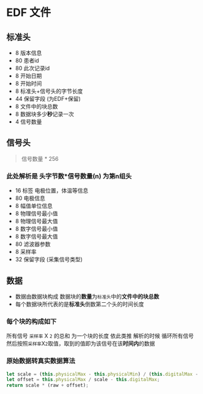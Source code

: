 # EDF 文件
## 标准头
- 8 版本信息
- 80 患者id
- 80 此次记录id
- 8 开始日期
- 8 开始时间
- 8 标准头+信号头的字节长度
- 44 保留字段 (为EDF+保留)
- 8 文件中的块总数
- 8 数据块多少**秒**记录一次
- 4 信号数量
## 信号头
> 信号数量 * 256 
### 此处解析是 头字节数*信号数量(n) 为第n组头
- 16 标签 电极位置，体温等信息
- 80 电极信息
- 8 幅值单位信息
- 8 物理信号最小值
- 8 物理信号最大值
- 8 数字信号最小值
- 8 数字信号最大值
- 80 滤波器参数
- 8 采样率
- 32 保留字段 (采集信号类型) 
## 数据
- 数据由数据块构成 数据块的**数量**为`标准头`中的**文件中的块总数** 
- 每个数据块所代表的是**标准头**倒数第二个头的时间长度
### 每个块的构成如下
所有信号 `采样率` X `2` 的总和 为一个块的长度
依此类推 解析的时候 循环所有信号 然后按照`采样率`X`2`取值，取到的值即为该信号在该**时间内**的数据
### 原始数据转真实数据算法
```js
let scale = (this.physicalMax - this.physicalMin) / (this.digitalMax - this.digitalMin)
let offset = this.physicalMax / scale - this.digitalMax;
return scale * (raw + offset);
```
